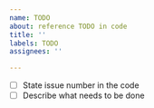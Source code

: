 ```yaml
---
name: TODO
about: reference TODO in code
title: ''
labels: TODO
assignees: ''

---
```


- [ ] State issue number in the code
- [ ] Describe what needs to be done
